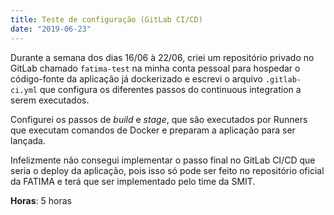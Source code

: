 ```yaml
---
title: Teste de configuração (GitLab CI/CD)
date: "2019-06-23"
---
```


Durante a semana dos dias 16/06 à 22/06, criei um repositório privado no GitLab chamado `fatima-test` na minha conta pessoal para hospedar o código-fonte da aplicação já dockerizado e escrevi o arquivo `.gitlab-ci.yml` que configura os diferentes passos do continuous integration a serem executados.

Configurei os passos de _build_ e _stage_, que são executados por Runners que executam comandos de Docker e preparam a aplicação para ser lançada.

Infelizmente não consegui implementar o passo final no GitLab CI/CD que seria o deploy da aplicação, pois isso só pode ser feito no repositório oficial da FATIMA e terá que ser implementado pelo time da SMIT.

**Horas**: 5 horas
